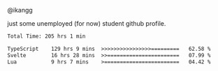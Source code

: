 @ikangg

just some unemployed (for now) student github profile.

<!--START_SECTION:waka-->

```txt
Total Time: 205 hrs 1 min

TypeScript    129 hrs 9 mins  >>>>>>>>>>>>>>>>=========   62.58 %
Svelte        16 hrs 28 mins  >>=======================   07.99 %
Lua           9 hrs 7 mins    >========================   04.42 %
```

<!--END_SECTION:waka-->
